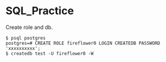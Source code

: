 # SQL_Practice

Create role and db.

```
$ psql postgres
postgres=# CREATE ROLE fireflower0 LOGIN CREATEDB PASSWORD 'xxxxxxxxxx';
$ createdb test -U fireflower0 -W
```
